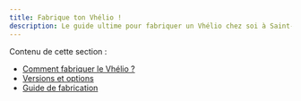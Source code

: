 ```yaml
---
title: Fabrique ton Vhélio !
description: Le guide ultime pour fabriquer un Vhélio chez soi à Saint-Pierre-et-Miquelon.
---
```


Contenu de cette section :

- [Comment fabriquer le Vhélio ?](comment-fabriquer/)
- [Versions et options](versions-et-options/)
- [Guide de fabrication](guide/)
